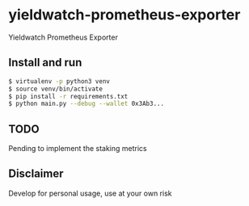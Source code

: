# yieldwatch-prometheus-exporter

Yieldwatch Prometheus Exporter

## Install and run

```bash
$ virtualenv -p python3 venv
$ source venv/bin/activate
$ pip install -r requirements.txt
$ python main.py --debug --wallet 0x3Ab3...
```

## TODO

Pending to implement the staking metrics

## Disclaimer

Develop for personal usage, use at your own risk